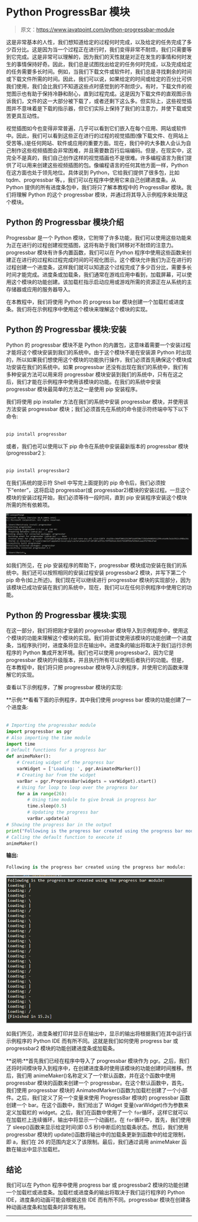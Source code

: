 # Python ProgressBar 模块

> 原文：<https://www.javatpoint.com/python-progressbar-module>

这是非常基本的人性，我们想知道给定的过程何时完成，以及给定的任务完成了多少百分比。这是因为当一个过程正在进行时，我们变得非常不耐烦，我们只需要等到它完成。这是非常可以理解的，因为我们的天性就是对正在发生的事情和何时发生的事情保持好奇。因此，我们总是试图找出给定的任务何时完成，以及完成给定的任务需要多长时间。例如，当我们下载文件或软件时，我们总是寻找剩余的时间或下载文件所需的时间。因此，我们可以说，如果给定的时间或给定的百分比可供我们使用，我们会比我们不知道这些点时感觉到的不耐烦少。有时，下载文件的视觉图示也有助于保持冷静和耐心，直到过程完成。这是因为下载文件的直观图示告诉我们，文件的这一大部分被下载了，或者还剩下这么多。但实际上，这些视觉插图并不意味着是下载的指示器，但它们实际上保持了我们的注意力，并使下载或受苦更具互动性。

视觉插图如今也变得非常普遍，几乎可以看到它们嵌入在每个应用、网站或软件中。因此，我们可以看到这些正在进行的过程的视觉插图(像下载文件、在网站上受苦等。)是任何网站、软件或应用的重要方面。现在，我们中的大多数人会认为自己制作这些视频插图会非常困难，并且需要数百行后端编码。但是，在现实中，这完全不是真的，我们自己创作这样的视觉插画也不是很难。许多编程语言为我们提供了可以用来创建这些视频插图的包。像编程语言的任何其他方面一样，Python 在这方面也处于领先地位。具体说到 Python，它给我们提供了很多包，比如 tqdm、progressbar 等。，我们可以在程序中使用它来自己创建进度条。从 Python 提供的所有进度条包中，我们将只了解本教程中的 ProgressBar 模块。我们将理解 Python 的这个 progressbar 模块，并通过将其导入示例程序来处理这个模块。

## Python 的 Progressbar 模块介绍

Progressbar 是一个 Python 模块，它附带了许多功能，我们可以使用这些功能来为正在进行的过程创建视觉插图，这将有助于我们转移对不耐烦的注意力。progressbar 模块有许多内置函数，我们可以在 Python 程序中使用这些函数来创建正在进行的过程和过程完成时间的可视化图示。这个模块允许我们为正在进行的过程创建一个进度条，这样我们就可以知道这个过程完成了多少百分比，需要多长时间才能完成。进度条或加载条，我们通常在游戏应用中看到，加载屏幕，可以使用这个模块的功能创建。该加载栏指示启动应用或游戏所需的资源正在从系统的主存储器或应用的服务器导入。

在本教程中，我们将使用 Python 的 progress bar 模块创建一个加载栏或进度条。我们将在示例程序中使用这个模块来理解这个模块的实现。

## Python 的 Progressbar 模块:安装

Python 的 progressbar 模块不是 Python 的内置包，这意味着需要一个安装过程才能将这个模块安装到我们的系统中。由于这个模块不是在安装源 Python 时出现的，所以如果我们想使用这个模块的功能执行操作，我们必须首先确保这个模块成功安装在我们的系统中。如果 progressbar 还没有出现在我们的系统中，我们有多种安装方法可以用来将 progressbar 模块安装到我们的系统中，只有在这之后，我们才能在示例程序中使用该模块的功能。在我们的系统中安装 progressbar 模块最简单的方法之一是使用 pip 安装程序。

我们将使用 pip installer 方法在我们的系统中安装 progressbar 模块，并使用该方法安装 progressbar 模块；我们必须首先在系统的命令提示符终端中写下以下命令:

```py

pip install progressbar

```

或者，我们也可以使用以下 pip 命令在系统中安装最新版本的 progressbar 模块(progressbar2 ):

```py

pip install progressbar2

```

在我们系统的提示符 Shell 中写完上面提到的 pip 命令后，我们必须按下“enter”，这将启动 progressbar(或 progressbar2)模块的安装过程。一旦这个模块的安装过程开始，我们必须等待一段时间，直到 pip 安装程序安装这个模块所需的所有依赖项。

![Python Progressbar Module](img/05deddde4b0405c813731e85acb67cad.png)

如我们所见，在 pip 安装程序的帮助下，progressbar 模块成功安装在我们的系统中。我们还可以按照相同的安装过程安装 progressbar2 模块，并写下第二个 pip 命令(如上所述)。我们现在可以继续进行 progressbar 模块的实现部分，因为该模块已成功安装在我们的系统中，现在，我们可以在任何示例程序中使用它的功能。

## Python 的 Progressbar 模块:实现

在这一部分，我们将把刚才安装的 progressbar 模块导入到示例程序中，使用这个模块的功能来理解这个模块的实现。我们将尝试使用该模块的功能创建一个进度条，当程序执行时，进度条将显示在输出中。进度条的输出将取决于我们运行示例程序的 Python 集成开发环境。我们也可以使用 progressbar2，因为它是 progressbar 模块的升级版本，并且执行所有可以使用后者执行的功能。但是，在本教程中，我们将只把 progressbar 模块导入示例程序，并使用它的函数来理解它的实现。

查看以下示例程序，了解 progressbar 模块的实现:

**示例:**看看下面的示例程序，其中我们使用 progress bar 模块的功能创建了一个进度条:

```py

# Importing the progressbar module
import progressbar as pgr
# Also importing the time module
import time 
# Default functions for a progress bar 
def animeMaker():
    # Creating widget of the progress bar
    varWidget = ['Loading: ', pgr.AnimatedMarker()]
    # Creating bar from the widget
    varBar = pgr.ProgressBar(widgets = varWidget).start()
    # Using for loop to loop over the progress bar
    for a in range(26):
        # Using time module to give break in progress bar
        time.sleep(0.5)
        # Updating the progress bar
        varBar.update(a)
# Showing the progress bar in the output
print("Following is the progress bar created using the progress bar module: ")
# Calling the default function to execute it 
animeMaker()

```

**输出:**

```py
Following is the progress bar created using the progress bar module:

```

![Python Progressbar Module](img/09ed795fab6f20863d9a75cbf6dca94c.png)

如我们所见，进度条被打印并显示在输出中，显示的输出将根据我们在其中运行该示例程序的 Python IDE 而有所不同。这就是我们如何使用 progress bar 或 progressbar2 模块的功能创建进度条或加载条。

**说明:**首先我们已经在程序中导入了 progressbar 模块作为 pgr。之后，我们还将时间模块导入到程序中，在创建进度条时使用该模块的功能创建时间推移。然后，我们用 animeMaker()名称定义了一个默认函数，并在这个函数中使用 progressbar 模块的函数来创建一个 progressbar。在这个默认函数中，首先，我们使用 progressbar 模块的 AnimatedMarker()函数为加载栏创建了一个小部件。之后，我们定义了另一个变量来使用 ProgressBar 模块的 progressbar 函数创建一个 bar。在这个函数中，我们给出了 Widget 变量(varWidget)作为参数来定义加载栏的 widget。之后，我们在函数中使用了一个 `for`循环，这样它就可以在加载栏上连续循环，输出中将显示一个动画栏。在 `for`循环中，首先，我们使用了 sleep()函数来显示给定时间(即 0.5 秒)中断后的加载条状态。然后，我们使用 progressbar 模块的 update()函数将输出中的加载条更新到函数中的给定限制，即 a，我们在 26 的范围内定义了该限制。最后，我们通过调用 animeMaker 函数在输出中显示加载栏。

## 结论

我们可以在 Python 程序中使用 progress bar 或 progressbar2 模块的功能创建一个加载栏或进度条。加载栏或进度条的输出将取决于我们运行程序的 Python IDE，进度条的动画可能会根据这些 IDE 而有所不同。progressbar 模块在创建各种动画进度条和加载条时非常有用。

* * *